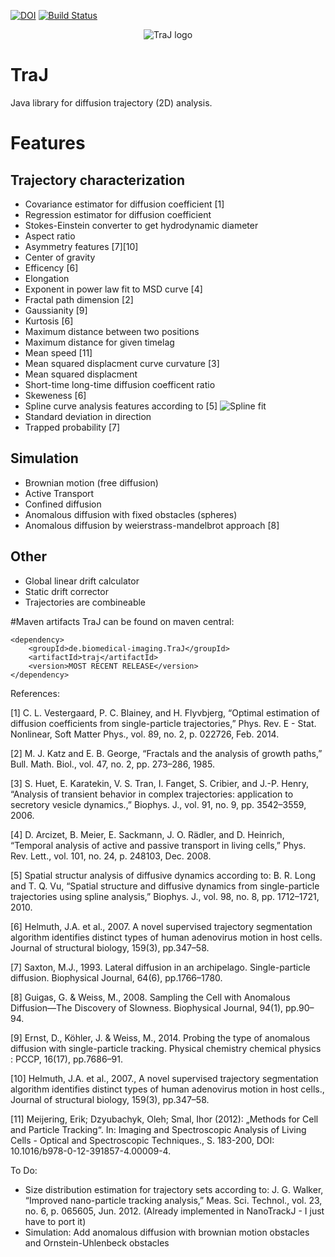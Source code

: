 [![DOI](https://zenodo.org/badge/18649/thorstenwagner/TraJ.svg)](https://zenodo.org/badge/latestdoi/18649/thorstenwagner/TraJ) [![Build Status](https://travis-ci.org/thorstenwagner/TraJ.svg?branch=master)](https://travis-ci.org/thorstenwagner/TraJ)
<p align="center">
 <img src="http://imagej.net/_images/a/a1/Trajlogo.png" alt="TraJ logo"/>
</p>


# TraJ
Java library for diffusion trajectory (2D) analysis. 

# Features
## Trajectory characterization
- Covariance estimator for diffusion coefficient [1]
- Regression estimator for diffusion coefficient
- Stokes-Einstein converter to get hydrodynamic diameter
- Aspect ratio
- Asymmetry features [7][10]
- Center of gravity
- Efficency [6]
- Elongation
- Exponent in power law fit to MSD curve [4]
- Fractal path dimension [2]
- Gaussianity [9]
- Kurtosis [6]
- Maximum distance between two positions
- Maximum distance for given timelag
- Mean speed [11]
- Mean squared displacment curve curvature [3]
- Mean squared displacment
- Short-time long-time diffusion coefficent ratio 
- Skeweness [6]
- Spline curve analysis features according to [5]
![Spline fit](https://dl.dropboxusercontent.com/u/560426/traj/splinefit.png "Spline fit")
- Standard deviation in direction
- Trapped probability [7]

## Simulation
- Brownian motion (free diffusion)
- Active Transport
- Confined diffusion
- Anomalous diffusion with fixed obstacles (spheres)
- Anomalous diffusion by weierstrass-mandelbrot approach [8]

## Other
- Global linear drift calculator
- Static drift corrector
- Trajectories are combineable

  

#Maven artifacts
TraJ can be found on maven central:
```
<dependency>
    <groupId>de.biomedical-imaging.TraJ</groupId>
    <artifactId>traj</artifactId>
    <version>MOST RECENT RELEASE</version>
</dependency>
```
  
References:

[1] C. L. Vestergaard, P. C. Blainey, and H. Flyvbjerg, “Optimal estimation of diffusion coefficients from single-particle trajectories,” Phys. Rev. E - Stat. Nonlinear, Soft Matter Phys., vol. 89, no. 2, p. 022726, Feb. 2014.

[2] M. J. Katz and E. B. George, “Fractals and the analysis of growth paths,” Bull. Math. Biol., vol. 47, no. 2, pp. 273–286, 1985.

[3] S. Huet, E. Karatekin, V. S. Tran, I. Fanget, S. Cribier, and J.-P. Henry, “Analysis of transient behavior in complex trajectories: application to secretory vesicle dynamics.,” Biophys. J., vol. 91, no. 9, pp. 3542–3559, 2006.

[4] D. Arcizet, B. Meier, E. Sackmann, J. O. Rädler, and D. Heinrich, “Temporal analysis of active and passive transport in living cells,” Phys. Rev. Lett., vol. 101, no. 24, p. 248103, Dec. 2008.

[5] Spatial structur analysis of diffusive dynamics according to: B. R. Long and T. Q. Vu, “Spatial structure and diffusive dynamics from single-particle trajectories using spline analysis,” Biophys. J., vol. 98, no. 8, pp. 1712–1721, 2010.

[6] Helmuth, J.A. et al., 2007. A novel supervised trajectory segmentation algorithm identifies distinct types of human adenovirus motion in host cells. Journal of structural biology, 159(3), pp.347–58.

[7] Saxton, M.J., 1993. Lateral diffusion in an archipelago. Single-particle diffusion. Biophysical Journal, 64(6), pp.1766–1780.

[8] Guigas, G. & Weiss, M., 2008. Sampling the Cell with Anomalous Diffusion—The Discovery of Slowness. Biophysical Journal, 94(1), pp.90–94.

[9] Ernst, D., Köhler, J. & Weiss, M., 2014. Probing the type of anomalous diffusion with single-particle tracking. Physical chemistry chemical physics : PCCP, 16(17), pp.7686–91.

[10] Helmuth, J.A. et al., 2007., A novel supervised trajectory segmentation algorithm identifies distinct types of human adenovirus motion in host cells., Journal of structural biology, 159(3), pp.347–58.

[11] Meijering, Erik; Dzyubachyk, Oleh; Smal, Ihor (2012): „Methods for Cell and Particle Tracking“. In: Imaging and Spectroscopic Analysis of Living Cells - Optical and Spectroscopic Techniques., S. 183-200, DOI: 10.1016/b978-0-12-391857-4.00009-4.

To Do:
- Size distribution estimation for trajectory sets according to: J. G. Walker, “Improved nano-particle tracking analysis,” Meas. Sci. Technol., vol. 23, no. 6, p. 065605, Jun. 2012. (Already implemented in NanoTrackJ - I just have to port it)
- Simulation: Add anomalous diffusion with brownian motion obstacles and Ornstein-Uhlenbeck obstacles
